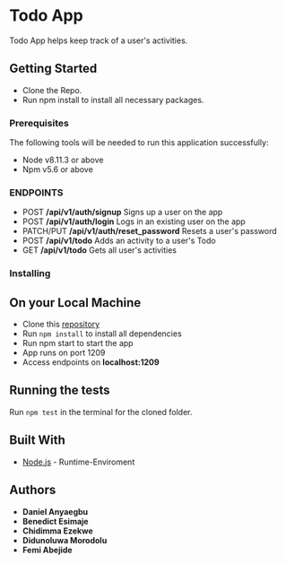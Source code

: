 # Todo App

Todo App helps keep track of a user's activities.

## Getting Started

- Clone the Repo.
- Run npm install to install all necessary packages.

### Prerequisites

The following tools will be needed to run this application successfully:

- Node v8.11.3 or above
- Npm v5.6 or above

### ENDPOINTS

- POST **/api/v1/auth/signup** Signs up a user on the app
- POST **/api/v1/auth/login** Logs in an existing user on the app
- PATCH/PUT **/api/v1/auth/reset_password** Resets a user's password
- POST **/api/v1/todo** Adds an activity to a user's Todo
- GET **/api/v1/todo** Gets all user's activities

### Installing

## On your Local Machine
- Clone this [repository](https://github.com/daniellamarr/merry-sims-test)
- Run `npm install` to install all dependencies
- Run npm start to start the app
- App runs on port 1209
- Access endpoints on **localhost:1209**

## Running the tests

Run `npm test` in the terminal for the cloned folder.

## Built With

* [Node.js](http://www.nodejs.org/) - Runtime-Enviroment

## Authors

* **Daniel Anyaegbu**
* **Benedict Esimaje**
* **Chidimma Ezekwe**
* **Didunoluwa Morodolu**
* **Femi Abejide**
